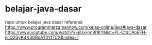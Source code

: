 # belajar-java-dasar
repo untuk belajar java dasar
referensi: 
https://www.programmerzamannow.com/kelas-online/java#java-dasar
https://www.youtube.com/watch?v=jiUxHm9l1KY&list=PL-CtdCApEFH-p_Q2GyK4K3ORoAT0Yt7CX&index=1
